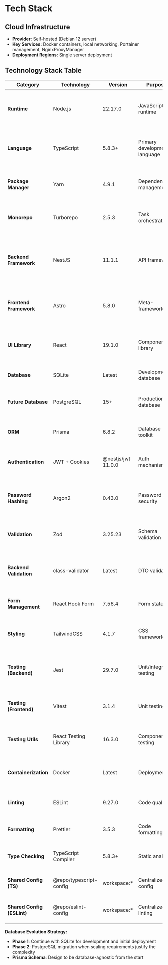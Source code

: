 # Tech Stack

## Cloud Infrastructure

- **Provider:** Self-hosted (Debian 12 server)
- **Key Services:** Docker containers, local networking, Portainer management, NginxProxyManager
- **Deployment Regions:** Single server deployment

## Technology Stack Table

| Category                   | Technology              | Version            | Purpose                      | Rationale                                                                             |
| -------------------------- | ----------------------- | ------------------ | ---------------------------- | ------------------------------------------------------------------------------------- |
| **Runtime**                | Node.js                 | 22.17.0            | JavaScript runtime           | Latest LTS version, optimal performance, long-term support                            |
| **Language**               | TypeScript              | 5.8.3+             | Primary development language | Strong typing, excellent tooling, team expertise, already using latest stable         |
| **Package Manager**        | Yarn                    | 4.9.1              | Dependency management        | Workspaces support, performance, already configured                                   |
| **Monorepo**               | Turborepo               | 2.5.3              | Task orchestration           | Build caching, parallel execution, monorepo optimization                              |
| **Backend Framework**      | NestJS                  | 11.1.1             | API framework                | Enterprise-ready, dependency injection, TypeScript-first, Clean Architecture friendly |
| **Frontend Framework**     | Astro                   | 5.8.0              | Meta-framework               | SSR/SSG capabilities, component flexibility, performance-focused                      |
| **UI Library**             | React                   | 19.1.0             | Component library            | Rich ecosystem, team familiarity, Astro integration                                   |
| **Database**               | SQLite                  | Latest             | Development database         | Lightweight, zero-config, file-based                                                  |
| **Future Database**        | PostgreSQL              | 15+                | Production database          | ACID compliance, scalability, enterprise features                                     |
| **ORM**                    | Prisma                  | 6.8.2              | Database toolkit             | Type-safe queries, migrations, excellent DX                                           |
| **Authentication**         | JWT + Cookies           | @nestjs/jwt 11.0.0 | Auth mechanism               | Secure, stateless, HTTP-only cookie storage                                           |
| **Password Hashing**       | Argon2                  | 0.43.0             | Password security            | Modern, secure, winner of password hashing competition                                |
| **Validation**             | Zod                     | 3.25.23            | Schema validation            | TypeScript-first, runtime safety, frontend validation                                 |
| **Backend Validation**     | class-validator         | Latest             | DTO validation               | NestJS integration, decorator-based, server-side validation                           |
| **Form Management**        | React Hook Form         | 7.56.4             | Form state                   | Performance, minimal re-renders, excellent DX                                         |
| **Styling**                | TailwindCSS             | 4.1.7              | CSS framework                | Utility-first, performance, design system consistency                                 |
| **Testing (Backend)**      | Jest                    | 29.7.0             | Unit/integration testing     | Mature ecosystem, mocking capabilities, NestJS integration                            |
| **Testing (Frontend)**     | Vitest                  | 3.1.4              | Unit testing                 | Fast, Vite integration, Jest-compatible API                                           |
| **Testing Utils**          | React Testing Library   | 16.3.0             | Component testing            | Best practices, accessibility-focused, user-centric                                   |
| **Containerization**       | Docker                  | Latest             | Deployment                   | Consistent environments, isolation, Debian 12 compatibility                           |
| **Linting**                | ESLint                  | 9.27.0             | Code quality                 | Code consistency, error prevention                                                    |
| **Formatting**             | Prettier                | 3.5.3              | Code formatting              | Consistent code style, automated formatting                                           |
| **Type Checking**          | TypeScript Compiler     | 5.8.3+             | Static analysis              | Compile-time error detection, IDE support                                             |
| **Shared Config (TS)**     | @repo/typescript-config | workspace:\*       | Centralized TS config        | Epic 4 requirement, consistency across apps                                           |
| **Shared Config (ESLint)** | @repo/eslint-config     | workspace:\*       | Centralized linting          | Epic 4 requirement, unified code standards                                            |

**Database Evolution Strategy:**

- **Phase 1**: Continue with SQLite for development and initial deployment
- **Phase 2**: PostgreSQL migration when scaling requirements justify the complexity
- **Prisma Schema**: Design to be database-agnostic from the start
